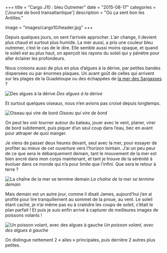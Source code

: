 +++
title = "Cargo J10 : bleu Outremer"
date = "2015-08-17"
categories = ['Journal de bord transatlantique']
description = "Où ça sent bon les Antilles."

image = "images/cargo10/header.jpg"
+++

Depuis quelques jours, on sent l’arrivée approcher. L’air change, il devient plus chaud et surtout plus humide. La mer aussi, a pris une couleur bleu outremer, c’est le cas de le dire. Elle semble aussi moins opaque, et quand le soleil est au plus haut, on aperçoit les rayons du soleil qui y pénètre pour aller éclairer les profondeurs.

Nous croisons aussi de plus en plus d’algues à la dérive, par petites bandes dispersées ou par énormes plaques. Un avant goût de celles qui arrivent sur les plages de la Guadeloupe ou des échappées de [la mer des Sargasses](http://la1ere.francetvinfo.fr/2015/03/05/les-algues-sargasses-qui-envahissent-les-cotes-des-antilles-et-de-la-guyane-ne-viendraient-pas-de-la-mer-des-sargasses-mais-d-une-zone-au-large-du-bresil-235519.html) ?

![Des algues à la dérive](/images/cargo10/algue.jpg)
*Des algues à la dérive*

Et surtout quelques oiseaux, nous n’en avions pas croisé depuis longtemps.

![Oiseau qui vire de bord](/images/cargo10/piaf.jpg)
*Oiseau qui vire de bord*

On peut les voir tourner autour du bateau, jouer avec le vent, planer, virer de bord subitement, puis piquer d’un seul coup dans l’eau, bec en avant pour attraper de quoi manger.

Je viens de passer deux heures devant, seul avec la mer, pour essayer de profiter au mieux de cet ouverture vers l’horizon lointain. J’ai un peu peur de ce que sera le débarquement demain, tant le mouvement de la mer est bien ancré dans mon corps maintenant, et tant je trouve de la sérénité à évoluer dans ce monde qui n’a pour limite que l’infini. Que sera le retour à terre ?

![La chaîne de la mer se termine demain](/images/cargo10/chaine.jpg)
*La chaîne de la mer se termine demain*

Mais demain est un autre jour, comme il disait James, aujourd’hui j’en ai profité pour lire tranquillement au sommet de la proue, au vent. Le soleil étant caché, je n’ai même pas eu à craindre les coups de soleil, c’était le plan parfait ! Et puis je suis enfin arrivé à capturer de meilleures images de poissons volants !

![Un poisson volant, avec des algues à gauche](/images/cargo10/poisson.jpg)
*Un poisson volant, avec des algues à gauche*

On distingue nettement 2 « ailes » principales, puis derrière 2 autres plus petites.
